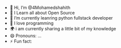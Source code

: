- 👋 Hi, I’m @4Mohamedshahith
- 👀 I Learn all about Open Source 
- 🌱 I’m currently leanring python fullstack developer 
- 💞️ I love programming 
- 🌍 i am currently sharing a little bit of my knowledge 
- 😄 Pronouns: ...
- ⚡ Fun fact: 

<!---
4Mohamedshahith/4Mohamedshahith is a ✨ special ✨ repository because its `README.md` (this file) appears on your GitHub profile.
You can click the Preview link to take a look at your changes.
--->
